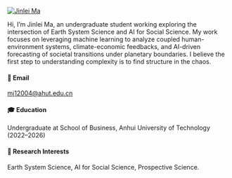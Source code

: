 [![Jinlei Ma](https://img.shields.io/badge/GitHub-Jinlei--Ma-black?logo=github)](https://github.com/Jinlei-Ma)

Hi, I’m Jinlei Ma, an undergraduate student working exploring  the intersection of Earth System Science and AI for Social Science. My work focuses on leveraging machine learning to analyze coupled human-environment systems, climate-economic feedbacks, and AI-driven forecasting of societal transitions under planetary boundaries. I believe the first step to understanding complexity is to find structure in the chaos.

#### 📧 Email  
mj12004@ahut.edu.cn

#### 🎓 Education  
Undergraduate at School of Business, Anhui University of Technology (2022–2026)

#### 🧠 Research Interests  
Earth System Science, AI for Social Science, Prospective Science.